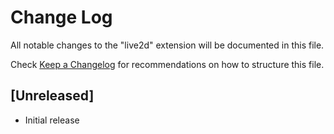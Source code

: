 # Change Log
All notable changes to the "live2d" extension will be documented in this file.

Check [Keep a Changelog](http://keepachangelog.com/) for recommendations on how to structure this file.

## [Unreleased]
- Initial release